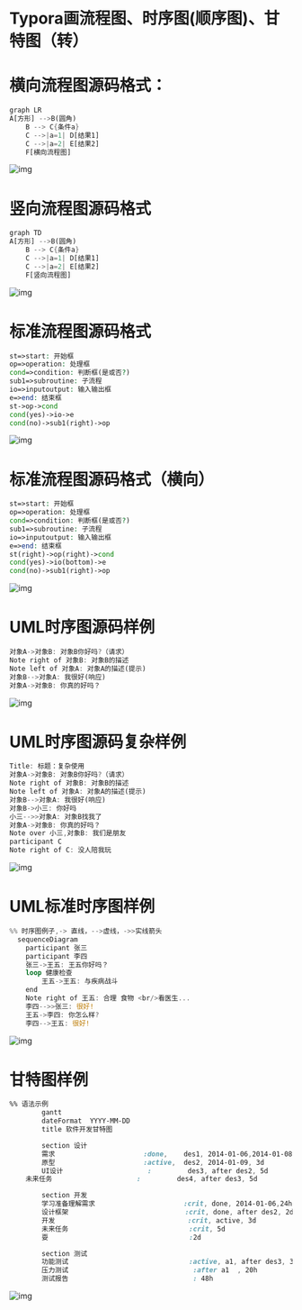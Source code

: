 

# Typora画流程图、时序图(顺序图)、甘特图（转）



[原文连接]:https://www.jianshu.com/p/7ddbb7dc8fec



# 横向流程图源码格式：



```rust
graph LR
A[方形] -->B(圆角)
    B --> C{条件a}
    C -->|a=1| D[结果1]
    C -->|a=2| E[结果2]
    F[横向流程图]
```



![img](https:////upload-images.jianshu.io/upload_images/15296782-ce6ef47a2fbdb235.png?imageMogr2/auto-orient/strip|imageView2/2/w/1200/format/webp)



# 竖向流程图源码格式



```rust
graph TD
A[方形] -->B(圆角)
    B --> C{条件a}
    C -->|a=1| D[结果1]
    C -->|a=2| E[结果2]
    F[竖向流程图]
```



![img](https:////upload-images.jianshu.io/upload_images/15296782-0d1cfb526789d01d.png?imageMogr2/auto-orient/strip|imageView2/2/w/1200/format/webp)



# 标准流程图源码格式



```php
st=>start: 开始框
op=>operation: 处理框
cond=>condition: 判断框(是或否?)
sub1=>subroutine: 子流程
io=>inputoutput: 输入输出框
e=>end: 结束框
st->op->cond
cond(yes)->io->e
cond(no)->sub1(right)->op
```



![img](https:////upload-images.jianshu.io/upload_images/15296782-624ab65e5eb19825.png?imageMogr2/auto-orient/strip|imageView2/2/w/1200/format/webp)



# 标准流程图源码格式（横向）



```php
st=>start: 开始框
op=>operation: 处理框
cond=>condition: 判断框(是或否?)
sub1=>subroutine: 子流程
io=>inputoutput: 输入输出框
e=>end: 结束框
st(right)->op(right)->cond
cond(yes)->io(bottom)->e
cond(no)->sub1(right)->op
```



![img](https:////upload-images.jianshu.io/upload_images/15296782-e622f3fa505eadb6.png?imageMogr2/auto-orient/strip|imageView2/2/w/1200/format/webp)



# UML时序图源码样例



```rust
对象A->对象B: 对象B你好吗?（请求）
Note right of 对象B: 对象B的描述
Note left of 对象A: 对象A的描述(提示)
对象B-->对象A: 我很好(响应)
对象A->对象B: 你真的好吗？
```



![img](https:////upload-images.jianshu.io/upload_images/15296782-d981aa819b33a8ff.png?imageMogr2/auto-orient/strip|imageView2/2/w/1200/format/webp)



# UML时序图源码复杂样例



```rust
Title: 标题：复杂使用
对象A->对象B: 对象B你好吗?（请求）
Note right of 对象B: 对象B的描述
Note left of 对象A: 对象A的描述(提示)
对象B-->对象A: 我很好(响应)
对象B->小三: 你好吗
小三-->>对象A: 对象B找我了
对象A->对象B: 你真的好吗？
Note over 小三,对象B: 我们是朋友
participant C
Note right of C: 没人陪我玩
```



![img](https:////upload-images.jianshu.io/upload_images/15296782-0e38c2e50c3ff4a5.png?imageMogr2/auto-orient/strip|imageView2/2/w/1200/format/webp)



# UML标准时序图样例



```rust
%% 时序图例子,-> 直线，-->虚线，->>实线箭头
  sequenceDiagram
    participant 张三
    participant 李四
    张三->王五: 王五你好吗？
    loop 健康检查
        王五->王五: 与疾病战斗
    end
    Note right of 王五: 合理 食物 <br/>看医生...
    李四-->>张三: 很好!
    王五->李四: 你怎么样?
    李四-->王五: 很好!
```



![img](https:////upload-images.jianshu.io/upload_images/15296782-1aa4e0de189d2529.png?imageMogr2/auto-orient/strip|imageView2/2/w/1200/format/webp)



# 甘特图样例



```css
%% 语法示例
        gantt
        dateFormat  YYYY-MM-DD
        title 软件开发甘特图

        section 设计
        需求                      :done,    des1, 2014-01-06,2014-01-08
        原型                      :active,  des2, 2014-01-09, 3d
        UI设计                     :         des3, after des2, 5d
    未来任务                     :         des4, after des3, 5d

        section 开发
        学习准备理解需求                      :crit, done, 2014-01-06,24h
        设计框架                             :crit, done, after des2, 2d
        开发                                 :crit, active, 3d
        未来任务                              :crit, 5d
        耍                                   :2d

        section 测试
        功能测试                              :active, a1, after des3, 3d
        压力测试                               :after a1  , 20h
        测试报告                               : 48h
```



![img](https:////upload-images.jianshu.io/upload_images/15296782-ca096c7a57a3314d.png?imageMogr2/auto-orient/strip|imageView2/2/w/1200/format/webp)





